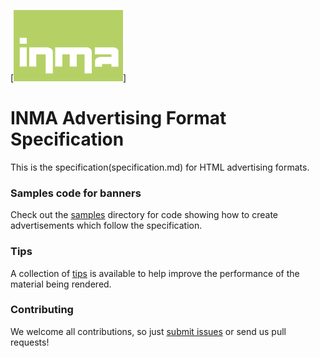 
[![INMA Logo](inma.png)]

# INMA Advertising Format Specification

This is the specification(specification.md) for HTML advertising formats.

### Samples code for banners 

Check out the [samples](samples) directory for code showing how to create advertisements which follow the specification.

### Tips

A collection of [tips](tips.md) is available to help improve the performance of the material being rendered.

### Contributing

We welcome all contributions, so just [submit issues](https://github.com/inma-no/advertsspec/issues) or send us pull requests!

